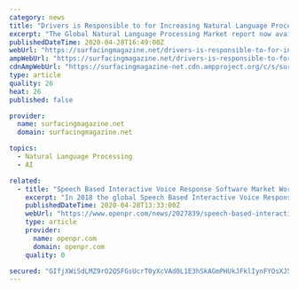 ```yaml
---
category: news
title: "Drivers is Responsible to for Increasing Natural Language Processing Market Share, Forecast 2026"
excerpt: "The Global Natural Language Processing Market report now available with CMI, is a collation of valuable insights related to market size, market share, profitability margin, growth dynamics and regional proliferation of this business vertical."
publishedDateTime: 2020-04-28T16:49:00Z
webUrl: "https://surfacingmagazine.net/drivers-is-responsible-to-for-increasing-natural-language-processing-market-share-forecast-2026/"
ampWebUrl: "https://surfacingmagazine.net/drivers-is-responsible-to-for-increasing-natural-language-processing-market-share-forecast-2026/amp/"
cdnAmpWebUrl: "https://surfacingmagazine-net.cdn.ampproject.org/c/s/surfacingmagazine.net/drivers-is-responsible-to-for-increasing-natural-language-processing-market-share-forecast-2026/amp/"
type: article
quality: 26
heat: 26
published: false

provider:
  name: surfacingmagazine.net
  domain: surfacingmagazine.net

topics:
  - Natural Language Processing
  - AI

related:
  - title: "Speech Based Interactive Voice Response Software Market Worth Value Size Share Growth Trends Outlook Forecast Industry Statistics | Valuates Reports"
    excerpt: "In 2018 the global Speech Based Interactive Voice Response Software market size was 1250 million US and it is expected to reach 3120 million US by the end of 2025 with a CAGR of 12 1 during 2019 2025 Get"
    publishedDateTime: 2020-04-28T13:33:00Z
    webUrl: "https://www.openpr.com/news/2027839/speech-based-interactive-voice-response-software-market-worth"
    type: article
    provider:
      name: openpr.com
      domain: openpr.com
    quality: 0

secured: "GIfjXWiSdLMZ9rO2QSFGsUcrT0yXcVAd0L1E3hSkAGmPHUkJFklIynFYOsXJ5gZ3RDntlaRdeiY6mEzWYCzyvszXxTbxLKcQ84gTk73kK1D/y3q/t/0JG5IJOoDbR8WML4f5IQ8isHuUILM8vTMYjeGFdpj7oNhyA/Vn4xcahd4a9RVwaxLDWqdz840C11EK9UZaCHNU1r1SaNWoylCTZj4UmzS1X1/xRH88bj7sn7bXzAB8mF/O3KzgFsYbJI4lmDx2kFrm9McjcrQdn8LTlp6TQ0RNsBKI426zcsEdSFGCefNHklahWqvfm+/wXlNZ;14hsgY7DazB5iTpLlWA29g=="
---
```


